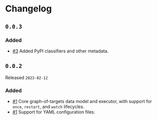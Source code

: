 # Changelog

## `0.0.3`

### Added

- [#3](https://github.com/JoshKarpel/synthesize/pull/3) Added PyPI classifiers and other metadata.

## `0.0.2`

Released `2023-02-12`

### Added

- [#1](https://github.com/JoshKarpel/synthesize/pull/1) Core graph-of-targets data model and executor, with support for `once`, `restart`, and `watch` lifecycles.
- [#1](https://github.com/JoshKarpel/synthesize/pull/1) Support for YAML configuration files.
